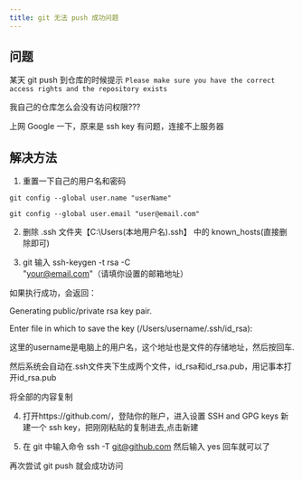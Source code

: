```yaml
---
title: git 无法 push 成功问题
---
```


## 问题

某天 git push 到仓库的时候提示 `Please make sure you have the correct access rights and the repository exists`

我自己的仓库怎么会没有访问权限???

上网 Google 一下，原来是 ssh key 有问题，连接不上服务器

## 解决方法

1. 重置一下自己的用户名和密码

```shell
git config --global user.name "userName"

git config --global user.email "user@email.com"
```

2. 删除 .ssh 文件夹【C:\Users\(本地用户名)\.ssh】 中的 known_hosts(直接删除即可)

3. git 输入 ssh-keygen -t rsa -C "your@email.com"（请填你设置的邮箱地址）

如果执行成功，会返回：

Generating public/private rsa key pair.

Enter file in which to save the key (/Users/username/.ssh/id_rsa): 

这里的username是电脑上的用户名，这个地址也是文件的存储地址，然后按回车.

然后系统会自动在.ssh文件夹下生成两个文件，id_rsa和id_rsa.pub，用记事本打开id_rsa.pub

将全部的内容复制

4. 打开https://github.com/，登陆你的账户，进入设置 SSH and GPG keys 新建一个 ssh key，把刚刚粘贴的复制进去,点击新建

5. 在 git 中输入命令 ssh -T git@github.com 然后输入 yes 回车就可以了

再次尝试 git push 就会成功访问